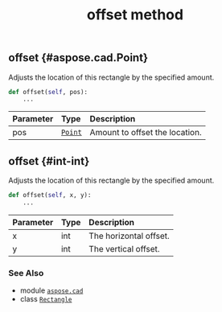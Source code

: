 ﻿---
title: offset method
second_title: Aspose.CAD for Python via .NET API References
description: 
type: docs
weight: 100
url: /python-net/aspose.cad/rectangle/offset/
is_root: false
---

## offset {#aspose.cad.Point}

Adjusts the location of this rectangle by the specified amount.



```python
def offset(self, pos):
    ...
```


| Parameter | Type | Description |
| :- | :- | :- |
| pos | [`Point`](/cad/python-net/aspose.cad/point) | Amount to offset the location. |


## offset {#int-int}

Adjusts the location of this rectangle by the specified amount.



```python
def offset(self, x, y):
    ...
```


| Parameter | Type | Description |
| :- | :- | :- |
| x | int | The horizontal offset. |
| y | int | The vertical offset. |



### See Also
* module [`aspose.cad`](../../)
* class [`Rectangle`](/cad/python-net/aspose.cad/rectangle)
